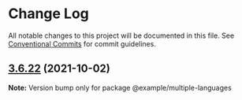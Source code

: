 # Change Log

All notable changes to this project will be documented in this file.
See [Conventional Commits](https://conventionalcommits.org) for commit guidelines.

## [3.6.22](https://github.com/honkit/honkit/compare/v3.6.21...v3.6.22) (2021-10-02)

**Note:** Version bump only for package @example/multiple-languages
